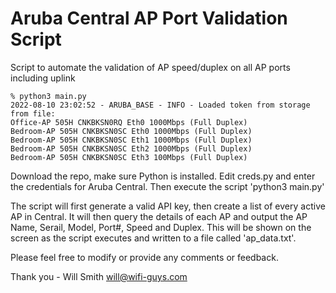 # Aruba Central AP Port Validation Script
Script to automate the validation of AP speed/duplex on all AP ports including uplink

```
% python3 main.py
2022-08-10 23:02:52 - ARUBA_BASE - INFO - Loaded token from storage from file:
Office-AP 505H CNKBKSN0RQ Eth0 1000Mbps (Full Duplex)
Bedroom-AP 505H CNKBKSN0SC Eth0 1000Mbps (Full Duplex)
Bedroom-AP 505H CNKBKSN0SC Eth1 1000Mbps (Full Duplex)
Bedroom-AP 505H CNKBKSN0SC Eth2 1000Mbps (Full Duplex)
Bedroom-AP 505H CNKBKSN0SC Eth3 100Mbps (Full Duplex)
```

Download the repo, make sure Python is installed.
Edit creds.py and enter the credentials for Aruba Central.
Then execute the script 'python3 main.py'

The script will first generate a valid API key, then create a list of every active AP in Central. It will then query the details of each AP and output the AP Name, Serail, Model, Port#, Speed and Duplex. This will be shown on the screen as the script executes and written to a file called 'ap_data.txt'.

Please feel free to modify or provide any comments or feedback.

Thank you - Will Smith
will@wifi-guys.com
